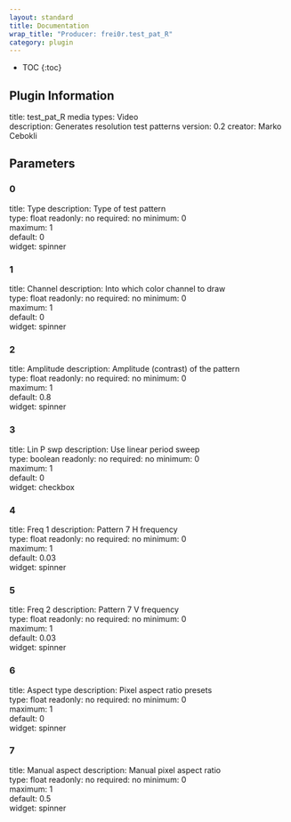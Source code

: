 ```yaml
---
layout: standard
title: Documentation
wrap_title: "Producer: frei0r.test_pat_R"
category: plugin
---
```

* TOC
{:toc}

## Plugin Information

title: test_pat_R
media types:
Video  
description: Generates resolution test patterns
version: 0.2
creator: Marko Cebokli

## Parameters

### 0

title: Type  description:
Type of test pattern  
type: float
readonly: no
required: no
minimum: 0  
maximum: 1  
default: 0  
widget: spinner  

### 1

title: Channel  description:
Into which color channel to draw  
type: float
readonly: no
required: no
minimum: 0  
maximum: 1  
default: 0  
widget: spinner  

### 2

title: Amplitude  description:
Amplitude (contrast) of the pattern  
type: float
readonly: no
required: no
minimum: 0  
maximum: 1  
default: 0.8  
widget: spinner  

### 3

title: Lin P swp  description:
Use linear period sweep  
type: boolean
readonly: no
required: no
minimum: 0  
maximum: 1  
default: 0  
widget: checkbox  

### 4

title: Freq 1  description:
Pattern 7 H frequency  
type: float
readonly: no
required: no
minimum: 0  
maximum: 1  
default: 0.03  
widget: spinner  

### 5

title: Freq 2  description:
Pattern 7 V frequency  
type: float
readonly: no
required: no
minimum: 0  
maximum: 1  
default: 0.03  
widget: spinner  

### 6

title: Aspect type  description:
Pixel aspect ratio presets  
type: float
readonly: no
required: no
minimum: 0  
maximum: 1  
default: 0  
widget: spinner  

### 7

title: Manual aspect  description:
Manual pixel aspect ratio  
type: float
readonly: no
required: no
minimum: 0  
maximum: 1  
default: 0.5  
widget: spinner  

